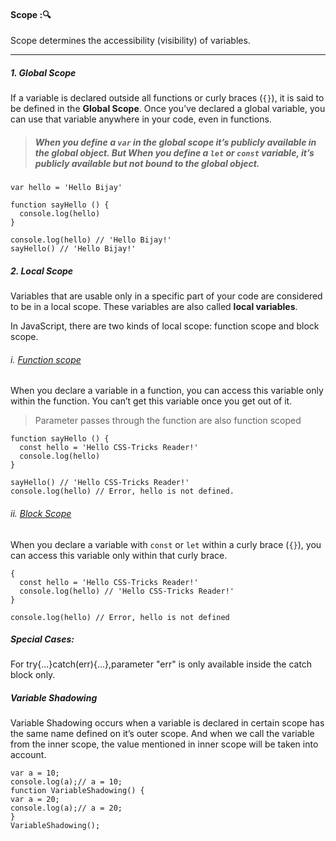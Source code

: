 #### Scope ::mag:

Scope determines the accessibility (visibility) of variables.

------

##### 1. Global Scope 

If a variable is declared outside all functions or curly braces (`{}`), it is said to be defined in the **Global Scope**. Once you’ve declared a global variable, you can use that variable anywhere in your code, even in functions.



> ##### When you define a `var` in the global scope it’s publicly available in the global object. But When you define a `let` or `const` variable, it’s publicly available but not bound to the global object.



```
var hello = 'Hello Bijay'

function sayHello () {
  console.log(hello)
}

console.log(hello) // 'Hello Bijay!'
sayHello() // 'Hello Bijay!'
```



##### 2. Local Scope

Variables that are usable only in a specific part of your code are considered to be in a local scope. These variables are also called **local variables**.

In JavaScript, there are two kinds of local scope: function scope and block scope.



###### i. <u>Function scope</u>

When you declare a variable in a function, you can access this variable only within the function. You can’t get this variable once you get out of it.



> Parameter passes through the function are also function scoped



```
function sayHello () {
  const hello = 'Hello CSS-Tricks Reader!'
  console.log(hello)
}

sayHello() // 'Hello CSS-Tricks Reader!'
console.log(hello) // Error, hello is not defined.
```



###### ii. <u>Block Scope</u>

When you declare a variable with `const` or `let` within a curly brace (`{}`), you can access this variable only within that curly brace.

```
{
  const hello = 'Hello CSS-Tricks Reader!'
  console.log(hello) // 'Hello CSS-Tricks Reader!'
}

console.log(hello) // Error, hello is not defined
```

##### Special Cases:

For try{...}catch(err){...},parameter "err" is only available inside the catch block only.

##### Variable Shadowing

Variable Shadowing occurs when a variable is declared in certain scope has the same name defined on it’s outer scope. And when we call the variable from the inner scope, the value mentioned in inner scope will be taken into account.

```
var a = 10;
console.log(a);// a = 10;
function VariableShadowing() {
var a = 20;
console.log(a);// a = 20;
}
VariableShadowing();
```

